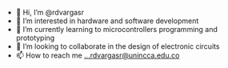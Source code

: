 - 👋 Hi, I’m @rdvargasr
- 👀 I’m interested in hardware and software development
- 🌱 I’m currently learning to microcontrollers programming and prototyping
- 💞️ I’m looking to collaborate in the design of electronic circuits
- 📫 How to reach me ...rdvargasr@unincca.edu.co

<!---
rdvargasr/rdvargasr is a ✨ special ✨ repository because its `README.md` (this file) appears on your GitHub profile.
You can click the Preview link to take a look at your changes.
--->
